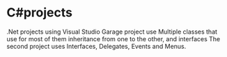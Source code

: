 # C#projects
 .Net projects using Visual Studio
Garage project use Multiple classes that use for most of them inheritance from one to the other, and interfaces
The second project uses Interfaces, Delegates, Events and Menus.
